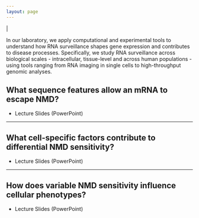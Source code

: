 ```yaml
---
layout: page
---
```


|

In our laboratory, we apply computational and experimental tools to understand how RNA surveillance shapes gene expression and contributes to disease processes. Specifically, we study RNA surveillance across biological scales - intracellular, tissue-level and across human populations - using tools ranging from RNA imaging in single cells to high-throughput genomic analyses. 

## What sequence features allow an mRNA to escape NMD?
* Lecture Slides (PowerPoint)[](Slides.pptx)

----

## What cell-specific factors contribute to differential NMD sensitivity?
* Lecture Slides (PowerPoint)[](Slides.pptx)

----

## How does variable NMD sensitivity influence cellular phenotypes?
* Lecture Slides (PowerPoint)[](Slides.pptx)

